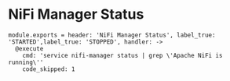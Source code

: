 # NiFi Manager Status

    module.exports = header: 'NiFi Manager Status', label_true: 'STARTED',label_true: 'STOPPED', handler: ->
      @execute
        cmd: 'service nifi-manager status | grep \'Apache NiFi is running\''
        code_skipped: 1

